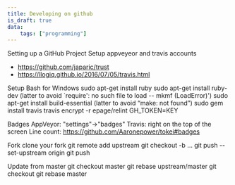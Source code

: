 ```yaml
---
title: Developing on github
is_draft: true
data:
    tags: ["programming"]
---
```

Setting up a GitHub Project
Setup appveyeor and travis accounts
- https://github.com/japaric/trust
- https://llogiq.github.io/2016/07/05/travis.html

Setup Bash for Windows
sudo apt-get install ruby
sudo apt-get install ruby-dev (latter to avoid `require': no such file to load -- mkmf (LoadError)')
sudo apt-get install build-essential (latter to avoid “make: not found”)
sudo gem install travis
travis encrypt -r epage/relint GH_TOKEN=KEY

Badges
AppVeyor: "settings"->"badges"
Travis: right on the top of the screen
Line count: https://github.com/Aaronepower/tokei#badges


Fork
clone your fork
git remote add upstream <project you forked>
git checkout -b <name>
...
git push --set-upstream origin <name>
git push

Update from master
git checkout master
git rebase upstream/master
git checkout <name>
git rebase master
